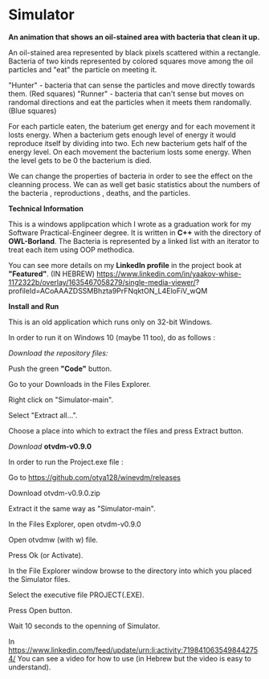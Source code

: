 # Simulator
**An animation that shows an oil-stained area with bacteria that clean it up.**

An oil-stained area represented by black pixels scattered within a rectangle.
Bacteria of two kinds represented by colored squares move among the oil particles and "eat" the particle on meeting it.

"Hunter" - bacteria that can sense the particles and move directly towards them. (Red squares)
"Runner" - bacteria that can't sense but moves on randomal directions and eat the particles when it meets them randomally. (Blue squares)

For each particle eaten, the baterium get energy and for each movement it losts energy.
When a bacterium gets enough level of energy it would reproduce itself by dividing into two. Ech new bacterium gets half of the energy level.
On each movement the bacterium losts some energy.  When the level gets to be 0 the bacterium is died.

We can change the properties of bacteria in order to see the effect on the cleanning process.  We can as well get basic statistics
about the numbers of the bacteria , reproductions , deaths, and the particles.

**Technical Information**

This is a windows applipcation which I wrote as a graduation work for my Software Practical-Engineer degree.
It is written in **C++** with the directory of **OWL-Borland**.
The Bacteria is represented by a linked list with an iterator to treat each item using OOP methodica.

You can see more details on my **LinkedIn profile** in the project book at **"Featured"**. (IN HEBREW)
https://www.linkedin.com/in/yaakov-whise-1172322b/overlay/1635467058279/single-media-viewer/?
profileId=ACoAAAZDSSMBhzta9PrFNqktON_L4EloFiV_wQM


**Install and Run**

This is an old application which runs only on 32-bit Windows.

In order to run it on Windows 10 (maybe 11 too), do as follows :

*Download the repository files:*

Push the green **"Code"** button.

Go to your Downloads in the Files Explorer.

Right click on "Simulator-main".

Select "Extract all...".

Choose a place into which to extract the files and press Extract button.

*Download* **otvdm-v0.9.0** 

In order to run the Project.exe file :

Go to https://github.com/otya128/winevdm/releases

Download otvdm-v0.9.0.zip

Extract it the same way as "Simulator-main".

In the Files Explorer, open otvdm-v0.9.0

Open otvdmw (with w) file.

Press Ok (or Activate).

In the File Explorer window browse to the directory into which you placed the Simulator files.

Select the executive file PROJECT(.EXE).

Press Open button.

Wait 10 seconds to the openning of Simulator.

In https://www.linkedin.com/feed/update/urn:li:activity:7198410635498442754/ You can see a video for how to use (in Hebrew but the 
video is easy to understand).
